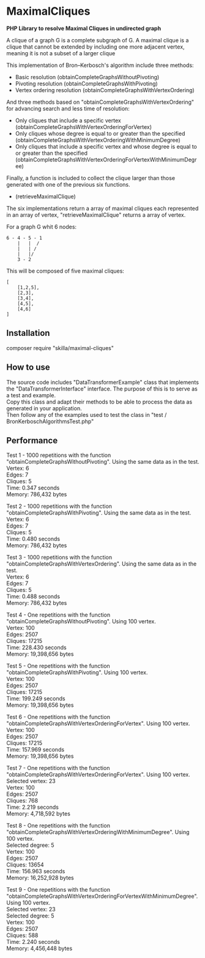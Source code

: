 # MaximalCliques
__PHP Library to resolve Maximal Cliques in undirected graph__

A clique of a graph G is a complete subgraph of G.
A maximal clique is a clique that cannot be extended by including one more adjacent vertex, meaning it is not a subset
of a larger clique


This implementation of Bron–Kerbosch's algorithm include three methods:

- Basic resolution (obtainCompleteGraphsWithoutPivoting)
- Pivoting resolution (obtainCompleteGraphsWithPivoting)
- Vertex ordering resolution (obtainCompleteGraphsWithVertexOrdering)

And three methods based on "obtainCompleteGraphsWithVertexOrdering" for advancing search and less time of resolution:
- Only cliques that include a specific vertex (obtainCompleteGraphsWithVertexOrderingForVertex)
- Only cliques whose degree is equal to or greater than the specified (obtainCompleteGraphsWithVertexOrderingWithMinimumDegree)
- Only cliques that include a specific vertex and whose degree is equal to or greater than the specified (obtainCompleteGraphsWithVertexOrderingForVertexWithMinimumDegree)

Finally, a function is included to collect the clique larger than those generated with one of the previous six functions.
- (retrieveMaximalClique)

The six implementations return a array of maximal cliques each represented in an array of vertex, "retrieveMaximalClique" returns a array of vertex.

For a graph G whit 6 nodes:
```
6 - 4 - 5 - 1
    |   |  /
    |   | /
    |   |/
    3 - 2
```
This will be composed of five maximal cliques:
```
[
    [1,2,5],
    [2,3],
    [3,4],
    [4,5],
    [4,6]
]
```

## Installation

composer require "skilla/maximal-cliques"

## How to use
The source code includes "DataTransformerExample" class that implements the "DataTransformerInterface" interface. The purpose of this is to serve as a test and example.  
Copy this class and adapt their methods to be able to process the data as generated in your application.  
Then follow any of the examples used to test the class in "test / BronKerboschAlgorithmsTest.php"

## Performance


Test 1 - 1000 repetitions with the function "obtainCompleteGraphsWithoutPivoting". Using the same data as in the test.  
Vertex: 6  
Edges: 7  
Cliques: 5  
Time: 0.347 seconds  
Memory: 786,432 bytes

Test 2 - 1000 repetitions with the function "obtainCompleteGraphsWithPivoting". Using the same data as in the test.  
Vertex: 6  
Edges: 7  
Cliques: 5  
Time: 0.480 seconds  
Memory: 786,432 bytes  

Test 3 - 1000 repetitions with the function "obtainCompleteGraphsWithVertexOrdering". Using the same data as in the test.  
Vertex: 6  
Edges: 7  
Cliques: 5  
Time: 0.488 seconds  
Memory: 786,432 bytes  

Test 4 - One repetitions with the function "obtainCompleteGraphsWithoutPivoting". Using 100 vertex.  
Vertex: 100  
Edges: 2507  
Cliques: 17215  
Time: 228.430 seconds  
Memory: 19,398,656 bytes  

Test 5 - One repetitions with the function "obtainCompleteGraphsWithPivoting". Using 100 vertex.  
Vertex: 100  
Edges: 2507  
Cliques: 17215  
Time: 199.249 seconds  
Memory: 19,398,656 bytes  

Test 6 - One repetitions with the function "obtainCompleteGraphsWithVertexOrderingForVertex". Using 100 vertex.  
Vertex: 100  
Edges: 2507  
Cliques: 17215  
Time: 157.969 seconds  
Memory: 19,398,656 bytes  

Test 7 - One repetitions with the function "obtainCompleteGraphsWithVertexOrderingForVertex". Using 100 vertex.  
Selected vertex: 23  
Vertex: 100  
Edges: 2507  
Cliques: 768  
Time: 2.219 seconds  
Memory: 4,718,592 bytes  

Test 8 - One repetitions with the function "obtainCompleteGraphsWithVertexOrderingWithMinimumDegree". Using 100 vertex.  
Selected degree: 5  
Vertex: 100  
Edges: 2507  
Cliques: 13654  
Time: 156.963 seconds  
Memory: 16,252,928 bytes  

Test 9 - One repetitions with the function "obtainCompleteGraphsWithVertexOrderingForVertexWithMinimumDegree". Using 100 vertex.  
Selected vertex: 23  
Selected degree: 5  
Vertex: 100  
Edges: 2507  
Cliques: 588  
Time: 2.240 seconds  
Memory: 4,456,448 bytes  
